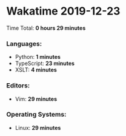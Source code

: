 # Wakatime 2019-12-23

Time Total: **0 hours 29 minutes**

### Languages:
- Python: **1 minutes** 
- TypeScript: **23 minutes** 
- XSLT: **4 minutes** 

### Editors:
- Vim: **29 minutes** 

### Operating Systems:
- Linux: **29 minutes** 

